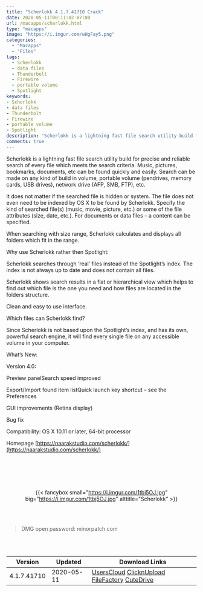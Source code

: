 ```yaml
---
title: "Scherlokk 4.1.7.41710 Crack"
date: 2020-05-11T00:11:02-07:00
url: /macapps/scherlokk.html
type: "macapps"
image: "https://i.imgur.com/wHgFay5.png"
categories:
  - "Macapps"
  - "Files"
tags:
  - Scherlokk
  - data files
  - Thunderbolt
  - Firewire
  - portable volume
  - Spotlight
keywords:
- Scherlokk
- data files
- Thunderbolt
- Firewire
- portable volume
- Spotlight
description: "Scherlokk is a lightning fast file search utility build for precise and reliable search of every file which meets the search criteria. Music, pictures, bookmarks, documents, etc can be found quickly and easily"
comments: true
---
```


Scherlokk is a lightning fast file search utility build for precise and reliable search of every file which meets the search criteria. Music, pictures, bookmarks, documents, etc can be found quickly and easily. Search can be made on any kind of build in volume, portable volume (pendrives, memory cards, USB drives), network drive (AFP, SMB, FTP), etc.

It does not matter if the searched file is hidden or system. The file does not even need to be indexed by OS X to be found by Scherlokk.
Specify the kind of searched file(s) (music, movie, picture, etc.) or some of the file attributes (size, date, etc.). For documents or data files – a content can be specified.

When searching with size range, Scherlokk calculates and displays all folders which fit in the range.

Why use Scherlokk rather then Spotlight:

Scherlokk searches through ‘real’ files instead of the Spotlight’s index. The index is not always up to date and does not contain all files.

Scherlokk shows search results in a flat or hierarchical view which helps to find out which file is the one you need and how files are located in the folders structure.

Clean and easy to use interface.

Which files can Scherlokk find?

Since Scherlokk is not based upon the Spotlight’s index, and has its own, powerful search engine, it will find every single file on any accessible volume in your computer.

What’s New:

Version 4.0:

Preview panelSearch speed improved

Export/Import found item listQuick launch key shortcut – see the Preferences

GUI improvements (Retina display)

Bug fix

Compatibility: OS X 10.11 or later, 64-bit processor

Homepage [https://naarakstudio.com/scherlokk/](https://naarakstudio.com/scherlokk/)

<br/>
<br/>
<script async src="https://pagead2.googlesyndication.com/pagead/js/adsbygoogle.js"></script>
<ins class="adsbygoogle"
     style="display:block; text-align:center;"
     data-ad-layout="in-article"
     data-ad-format="fluid"
     data-ad-client="ca-pub-8746275014476192"
     data-ad-slot="5144997159"></ins>
<script>
     (adsbygoogle = window.adsbygoogle || []).push({});
</script>
<br/>
<br/>


<center>

{{< fancybox small="https://i.imgur.com/1tbj5OJ.jpg" big="https://i.imgur.com/1tbj5OJ.jpg" alttitle="Scherlokk" >}}

</center>

<br/>
<br/>


> DMG open password: minorpatch.com

<br/>

<br/>
<div id="history_version" class="history_version">

| Version | Updated | Download Links |
| ---- | ---- | ---- |
| 4.1.7.41710 | 2020-05-11 | [UsersCloud](https://ouo.io/Lvc8Oov)   [ClicknUpload](https://ouo.io/v9YZXz)   [FileFactory](https://ouo.io/N1utIE)   [CuteDrive](https://ouo.io/GwYDFM) |

</div>
